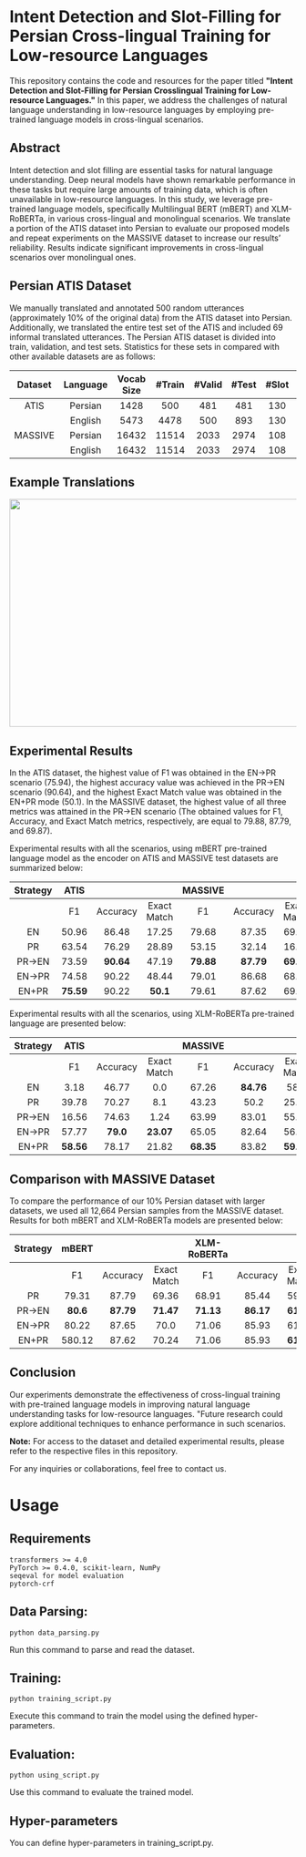 # Intent Detection and Slot-Filling for Persian Cross-lingual Training for Low-resource Languages
This repository contains the code and resources for the paper titled **"Intent Detection and Slot-Filling for Persian Crosslingual Training for Low-resource Languages."** In this paper, we address the challenges of natural language understanding in low-resource languages by employing pre-trained language models in cross-lingual scenarios.

## Abstract

Intent detection and slot filling are essential tasks for natural language understanding. Deep neural models have shown remarkable performance in these tasks but require large amounts of training data, which is often unavailable in low-resource languages. In this study, we leverage pre-trained language models, specifically Multilingual BERT (mBERT) and XLM-RoBERTa, in various cross-lingual and monolingual scenarios. We translate a portion of the ATIS dataset into Persian to evaluate our proposed models and repeat experiments on the MASSIVE dataset to increase our results’ reliability. Results indicate significant improvements in cross-lingual scenarios over monolingual ones.

## Persian ATIS Dataset

We manually translated and annotated 500 random utterances (approximately 10% of the original data) from the ATIS dataset into Persian. Additionally, we translated the entire test set of the ATIS and included 69 informal translated utterances. The Persian ATIS dataset is divided into train, validation, and test sets. Statistics for these sets in compared with other available datasets are as follows:

| Dataset      | Language       | Vocab Size    | #Train        | #Valid        | #Test         | #Slot         | #Intent
| :---:        |     :---:      |    :---:      |    :---:      |    :---:      |    :---:      |    :---:      |    :---:      |
| ATIS         | Persian        | 1428          | 500           | 481           | 481           | 130           | 26            |
|              | English        | 5473          | 4478          | 500           | 893           | 130           | 26            |
| MASSIVE      | Persian        | 16432         | 11514         | 2033          | 2974          | 108           | 60            |
|              | English        | 16432         | 11514         | 2033          | 2974          | 108           | 60            |

## Example Translations

<img src="https://github.com/MobinZadkamali/Intent-Detection-and-Slot-Filling-for-Persian-Crosslingual-Training-for-Low-resource-Languages/assets/37911344/56adafef-9d0e-4b16-8dcb-7c657eacf8bb" width="600" height="400">

## Experimental Results

In the ATIS dataset, the highest value of F1 was obtained in the EN→PR scenario (75.94), the highest accuracy value was achieved in the PR→EN scenario (90.64), and the highest Exact Match value was obtained in the EN+PR mode (50.1). In the MASSIVE dataset, the highest value of all three metrics was attained in the PR→EN scenario (The obtained values for F1, Accuracy, and Exact Match metrics, respectively, are equal to 79.88, 87.79, and 69.87).

Experimental results with all the scenarios, using mBERT pre-trained language model as the encoder on ATIS and MASSIVE test datasets are summarized below:
 
|Strategy | ATIS                                         ||| MASSIVE                                     |||                 
| :---:   |     :---:      |    :---:      |    :---:      |    :---:      |    :---:      |    :---:      | 
|         |F1              |Accuracy       |Exact Match    | F1            |Accuracy       |Exact Match    |
|EN       |50.96           |86.48          |17.25          |79.68          |87.35          |69.43          |
|PR       |63.54           |76.29          |28.89          |53.15          |32.14          |16.57          |
|PR→EN    |73.59           |**90.64**      |47.19          |**79.88**      |**87.79**      |**69.87**      |
|EN→PR    |74.58           |90.22          |48.44          |79.01          |86.68          |68.72          |
|EN+PR    |**75.59**       |90.22          |**50.1**       |79.61          |87.62          |69.36          |

Experimental results with all the scenarios, using XLM-RoBERTa pre-trained language are presented below:

|Strategy | ATIS                                         ||| MASSIVE                                     |||                 
| :---:   |     :---:      |    :---:      |    :---:      |    :---:      |    :---:      |    :---:      | 
|         |F1              |Accuracy       |Exact Match    | F1            |Accuracy       |Exact Match    |
|EN       |3.18            |46.77          |0.0            |67.26          |**84.76**      |58.8           |
|PR       |39.78           | 70.27         |8.1            |43.23          |50.2           |25.15          |
|PR→EN    |16.56           |74.63          |1.24           |63.99          |83.01          |55.64          |
|EN→PR    |57.77           |**79.0**       |**23.07**      |65.05          |82.64          |56.82          |
|EN+PR    |**58.56**       |78.17          |21.82          |**68.35**      |83.82          |**59.91**      |

## Comparison with MASSIVE Dataset

To compare the performance of our 10% Persian dataset with larger datasets, we used all 12,664 Persian samples from the MASSIVE dataset. Results for both mBERT and XLM-RoBERTa models are presented below:

|Strategy |       mBERT                                  |||              XLM-RoBERTa                    |||                 
| :---:   |     :---:      |    :---:      |    :---:      |    :---:      |    :---:      |    :---:      | 
|         |F1              |Accuracy       |Exact Match    | F1            |Accuracy       |Exact Match    |
|PR       |79.31           |87.79          |69.36          |68.91          |85.44          |59.27          |
|PR→EN    |**80.6**        |**87.79**      |**71.47**      |**71.13**      |**86.17**      |**61.97**      |
|EN→PR    |80.22           |87.65          |70.0           |71.06          |85.93          |61.43          |
|EN+PR    |580.12          |87.62          |70.24          |71.06          |85.93          |**61.97**      |

## Conclusion

Our experiments demonstrate the effectiveness of cross-lingual training with pre-trained language models in improving natural language understanding tasks for low-resource languages. "Future research could explore additional techniques to enhance performance in such scenarios.

**Note:** For access to the dataset and detailed experimental results, please refer to the respective files in this repository.

For any inquiries or collaborations, feel free to contact us.

# Usage
## Requirements

    transformers >= 4.0
    PyTorch >= 0.4.0, scikit-learn, NumPy
    seqeval for model evaluation
    pytorch-crf

## Data Parsing:

    python data_parsing.py

Run this command to parse and read the dataset.
    
## Training:

    python training_script.py

Execute this command to train the model using the defined hyper-parameters.
    
## Evaluation:

    python using_script.py

Use this command to evaluate the trained model.

## Hyper-parameters

You can define hyper-parameters in training_script.py.
